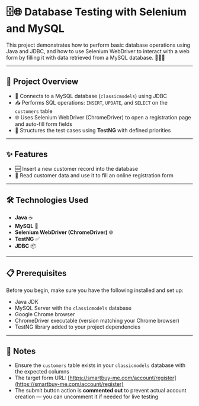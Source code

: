 # 🗄️🌐 Database Testing with Selenium and MySQL

This project demonstrates how to perform basic database operations using Java and JDBC, and how to use Selenium WebDriver to interact with a web form by filling it with data retrieved from a MySQL database. 🧑‍💻📝

---

## 🚀 Project Overview

- 🔌 Connects to a MySQL database (`classicmodels`) using JDBC  
- 📥 Performs SQL operations: `INSERT`, `UPDATE`, and `SELECT` on the `customers` table  
- 🌐 Uses Selenium WebDriver (ChromeDriver) to open a registration page and auto-fill form fields  
- 🧪 Structures the test cases using **TestNG** with defined priorities

---

## ✨ Features

- 🆕 Insert a new customer record into the database  
- 📝 Read customer data and use it to fill an online registration form

---

## 🛠️ Technologies Used

- **Java** ☕  
- **MySQL** 🐬  
- **Selenium WebDriver (ChromeDriver)** 🌐  
- **TestNG** ✅  
- **JDBC** 📦

---

## 📋 Prerequisites

Before you begin, make sure you have the following installed and set up:

- Java JDK  
- MySQL Server with the `classicmodels` database  
- Google Chrome browser  
- ChromeDriver executable (version matching your Chrome browser)  
- TestNG library added to your project dependencies

---

## 📝 Notes

- Ensure the `customers` table exists in your `classicmodels` database with the expected columns  
- The target form URL: [https://smartbuy-me.com/account/register](https://smartbuy-me.com/account/register)  
- The submit button action is **commented out** to prevent actual account creation — you can uncomment it if needed for live testing
